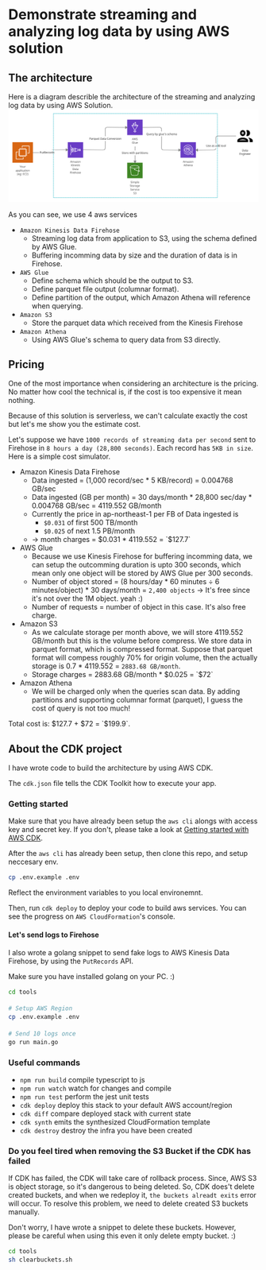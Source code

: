 # Demonstrate streaming and analyzing log data by using AWS solution
## The architecture
Here is a diagram describle the architecture of the streaming and analyzing log data by using AWS Solution.
![](./images/IMG_01.png)

As you can see, we use 4 aws services
- `Amazon Kinesis Data Firehose`
  - Streaming log data from application to S3, using the schema defined by AWS Glue.
  - Buffering incomming data by size and the duration of data is in Firehose.
- `AWS Glue`
  - Define schema which should be the output to S3.
  - Define parquet file output (columnar format).
  - Define partition of the output, which Amazon Athena will reference when querying.
- `Amazon S3`
  - Store the parquet data which received from the Kinesis Firehose
- `Amazon Athena`
  - Using AWS Glue's schema to query data from S3 directly.

## Pricing
One of the most importance when considering an architecture is the pricing. No matter how cool the technical is, if the cost is too expensive it mean nothing.

Because of this solution is serverless, we can't calculate exactly the cost but let's me show you the estimate cost.

Let's suppose we have `1000 records of streaming data per second` sent to Firehose in `8 hours a day (28,800 seconds)`. Each record has `5KB in size`. Here is a simple cost simulator.

- Amazon Kinesis Data Firehose
  - Data ingested = (1,000 record/sec * 5 KB/record) = 0.004768 GB/sec
  - Data ingested (GB per month) = 30 days/month * 28,800 sec/day * 0.004768 GB/sec = 4119.552 GB/month
  - Currently the price in ap-northeast-1 per FB of Data ingested is
    - `$0.031` of first 500 TB/month
    - `$0.025` of next 1.5 PB/month
  - -> month charges = $0.031 * 4119.552 = `$127.7`
- AWS Glue
  - Because we use Kinesis Firehose for buffering incomming data, we can setup the outcomming duration is upto 300 seconds, which mean only one object will be stored by AWS Glue per 300 seconds.
  - Number of object stored = (8 hours/day * 60 minutes ÷ 6 minutes/object) * 30 days/month = `2,400 objects` -> It's free since it's not over the 1M object. yeah :)
  - Number of requests = number of object in this case. It's also free charge.
- Amazon S3
  - As we calculate storage per month above, we will store 4119.552 GB/month but this is the volume before compress. We store data in parquet format, which is compressed format. Suppose that parquet format will compess roughly 70% for origin volume, then the actually storage is 0.7 * 4119.552 = `2883.68 GB/month`.
  - Storage charges = 2883.68 GB/month * $0.025 = `$72`
- Amazon Athena
  - We will be charged only when the queries scan data. By adding partitions and supporting columnar format (parquet), I guess the cost of query is not too much!

Total cost is: $127.7 + $72 = `$199.9`.

## About the CDK project
I have wrote code to build the architecture by using AWS CDK.

The `cdk.json` file tells the CDK Toolkit how to execute your app.

### Getting started
Make sure that you have already been setup the `aws cli` alongs with access key and secret key. If you don't, please take a look at [Getting started with AWS CDK](https://docs.aws.amazon.com/cdk/latest/guide/getting_started.html).

After the `aws cli` has already been setup, then clone this repo, and setup neccesary env.

```bash
cp .env.example .env
```

Reflect the environment variables to you local environemnt.

Then, run `cdk deploy` to deploy your code to build aws services. You can see the progress on `AWS CloudFormation`'s console.

#### Let's send logs to Firehose
I also wrote a golang snippet to send fake logs to AWS Kinesis Data Firehose, by using the `PutRecords` API.

Make sure you have installed golang on your PC. :)
```bash
cd tools

# Setup AWS Region
cp .env.example .env

# Send 10 logs once
go run main.go
```

### Useful commands

 * `npm run build`   compile typescript to js
 * `npm run watch`   watch for changes and compile
 * `npm run test`    perform the jest unit tests
 * `cdk deploy`      deploy this stack to your default AWS account/region
 * `cdk diff`        compare deployed stack with current state
 * `cdk synth`       emits the synthesized CloudFormation template
 * `cdk destroy`     destroy the infra you have been created

### Do you feel tired when removing the S3 Bucket if the CDK has failed 
If CDK has failed, the CDK will take care of rollback process. Since, AWS S3 is object storage, so it's dangerous to being deleted. So, CDK does't delete created buckets, and when we redeploy it, `the buckets alreadt exits` error will occur. To resolve this problem, we need to delete created S3 buckets manually.

Don't worry, I have wrote a snippet to delete these buckets. However, please be careful when using this even it only delete empty bucket. :)
```bash
cd tools
sh clearbuckets.sh
```